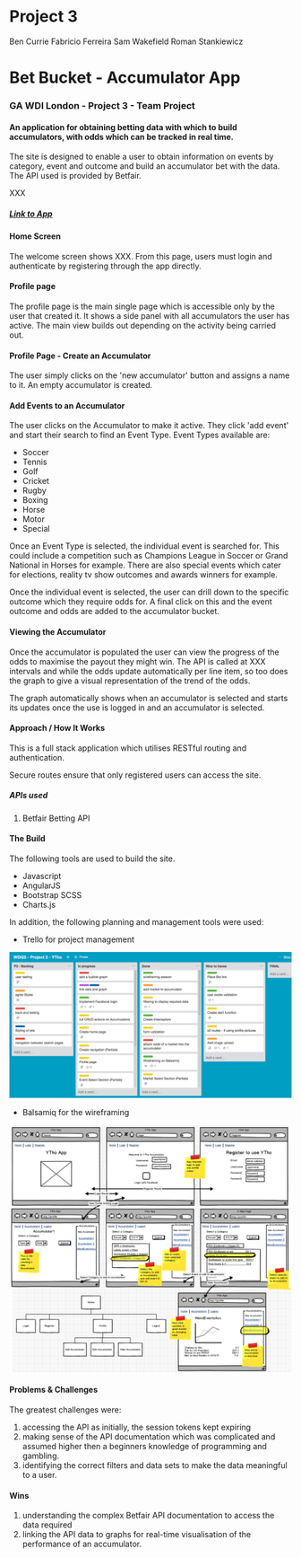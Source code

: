 # Project 3
Ben Currie
Fabricio Ferreira
Sam Wakefield
Roman Stankiewicz

# Bet Bucket - Accumulator App

### GA WDI London - Project 3 - Team Project

#### An application for obtaining betting data with which to build accumulators, with odds which can be tracked in real time.  

The site is designed to enable a user to obtain information on events by category, event and outcome and build an accumulator bet with the data.  The API used is provided by Betfair.

XXX

##### [Link to App](https://powerful-mountain-XXXXX.herokuapp.com/)

#### Home Screen

The welcome screen shows XXX.  From this page, users must login and authenticate by registering through the app directly.

#### Profile page

The profile page is the main single page which is accessible only by the user that created it.  It shows a side panel with all accumulators the user has active. The main view builds out depending on the activity being carried out.

<!-- INSERT IMAGES HERE -->

#### Profile Page - Create an Accumulator

The user simply clicks on the 'new accumulator' button and assigns a name to it.  An empty accumulator is created.

#### Add Events to an Accumulator

The user clicks on the Accumulator to make it active. They  click 'add event' and start their search to find an Event Type.
Event Types available are:
* Soccer
* Tennis
* Golf
* Cricket
* Rugby
* Boxing
* Horse
* Motor
* Special

Once an Event Type is selected, the individual event is searched for.  This could include a competition such as Champions League in Soccer or Grand National in Horses for example.  There are also special events which cater for elections, reality tv show outcomes and awards winners for example.

Once the individual event is selected, the user can drill down to the specific outcome which they require odds for.  A final click on this and the event outcome and odds are added to the accumulator bucket.

#### Viewing the Accumulator

Once the accumulator is populated the user can view the progress of the odds to maximise the payout they might win.  The API is called at XXX intervals and while the odds update automatically per line item, so too does the graph to give a visual representation of the trend of the odds.

The graph automatically shows when an accumulator is selected and starts its updates once the use is logged in and an accumulator is selected.


#### Approach / How It Works

This is a full stack application which utilises RESTful routing and authentication.

Secure routes ensure that only registered users can access the site.

##### APIs used

1. Betfair Betting API
<!-- XXX - internal API - (which does what???) XXXX -->

#### The Build

The following tools are used to build the site.

* Javascript
* AngularJS
* Bootstrap SCSS
* Charts.js
<!-- * MongoDB -->

In addition, the following planning and management tools were used:

* Trello for project management

![](./src/images/Trello_Day-2.png)

* Balsamiq for the wireframing

![](./src/images/P3_BalsamiqAll.png)

#### Problems & Challenges

The greatest challenges were:

1. accessing the API as initially, the session tokens kept expiring
2. making sense of the API documentation which was complicated and assumed higher then a beginners knowledge of programming and gambling.
3. identifying the correct filters and data sets to make the data meaningful to a user.


#### Wins

1. understanding the complex Betfair API documentation to access the data required
2. linking the API data to graphs for real-time visualisation of the performance of an accumulator.
